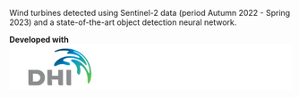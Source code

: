 Wind turbines detected using Sentinel-2 data (period Autumn 2022 - Spring 2023) and a state-of-the-art object detection neural network.

**Developed with**  
![](https://github.com/eurodatacube/eodash-assets/blob/main/collections/gtif-logos/dhi_row.png)
